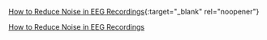 [How to Reduce Noise in EEG Recordings](https://mentalab.com/insights/how-to-reduce-noise-in-eeg-recordings/4/2021){:target="_blank" rel="noopener"}

<a href="https://mentalab.com/insights/how-to-reduce-noise-in-eeg-recordings/4/2021" target="_blank">How to Reduce Noise in EEG Recordings</a>
